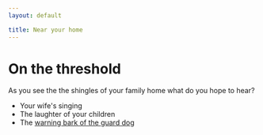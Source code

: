 ```yaml
---
layout: default

title: Near your home
---
```


# On the threshold

As you see the the shingles of your family home what do you hope to hear?

* Your wife's singing
* The laughter of your children
* The [warning bark of the guard dog](/home/guard-dog)